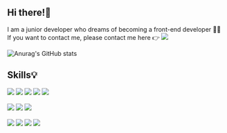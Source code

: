 ## Hi there!👋
I am a junior developer who dreams of becoming a front-end developer 👩‍💻 <br/>
If you want to contact me, please contact me here 👉 <a href="mailto:dosm0360@gmail.com"> <img src="https://img.shields.io/badge/dosm0360@gmail.com-EA4335?style=flat-square&logo=Gmail&logoColor=white&link=mailto:dosm0360@gmail.com"/> </a>

![Anurag's GitHub stats](https://github-readme-stats.vercel.app/api?&username=parksolmi&show_icons=true&theme=radical&hide_rank=true&)

## Skills💡
<img src="https://img.shields.io/badge/HTML-E34F26?style=flat-square&logo=HTML&logoColor=white"/> <img src="https://img.shields.io/badge/CSS-1572B6?style=flat-square&logo=CSS&logoColor=white"/> <img src="https://img.shields.io/badge/JavaScript-F7DF1E?style=flat-square&logo=JavaScript&logoColor=white"/> <img src="https://img.shields.io/badge/Android-3DDC84?style=flat-square&logo=Android&logoColor=white"/> <img src="https://img.shields.io/badge/iOS-000000?style=flat-square&logo=iOS&logoColor=white"/> <br/><br/>
<img src = "https://img.shields.io/badge/-Java-007396?style=flat-square&logo=Java"/> <img src="https://img.shields.io/badge/MySQL-4479A1?style=flat-square&logo=MySQL&logoColor=white"/> <img src="https://img.shields.io/badge/Oracle-F80000?style=flat-square&logo=Oracle&logoColor=white"/> <br/><br/>
<img src = "https://img.shields.io/badge/-Adobe Photoshop-31A8FF?style=flat-square&logo=Adobe Photoshop&logoColor=white"/> <img src = "https://img.shields.io/badge/-Adobe Illustrator-FF9A00?style=flat-square&logo=Adobe Illustrator&logoColor=white"/> <img src = "https://img.shields.io/badge/Figma-F24E1E?style=flat-square&logo=Figma&logoColor=white"/> <img src = "https://img.shields.io/badge/-Adobe Premiere Pro-9999FF?style=flat-square&logo=Adobe Premiere Pro&logoColor=white"/>
